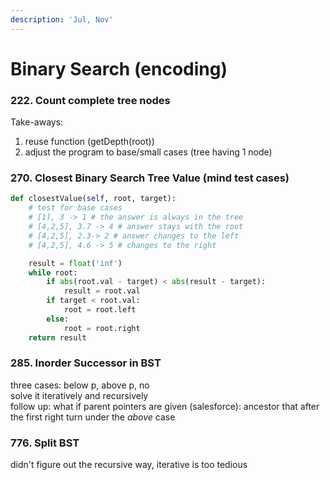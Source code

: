 ```yaml
---
description: 'Jul, Nov'
---
```


# Binary Search \(encoding\)

### 222. Count complete tree nodes

Take-aways:

1. reuse function \(getDepth\(root\)\)
2. adjust the program to base/small cases \(tree having 1 node\)

### 270. Closest Binary Search Tree Value \(mind test cases\)

```python
def closestValue(self, root, target):
    # test for base cases
    # [1], 3 -> 1 # the answer is always in the tree 
    # [4,2,5], 3.7 -> 4 # answer stays with the root
    # [4,2,5], 2.3-> 2 # answer changes to the left
    # [4,2,5], 4.6 -> 5 # changes to the right

    result = float('inf')
    while root:
        if abs(root.val - target) < abs(result - target):
            result = root.val
        if target < root.val:
            root = root.left
        else:
            root = root.right
    return result
```

### 285. Inorder Successor in BST

three cases: below p, above p, no  
solve it iteratively and recursively  
follow up: what if parent pointers are given \(salesforce\):  ancestor that after the first right turn under the _above_ case 

### 

### 776. Split BST

didn't figure out the recursive way, iterative is too tedious

